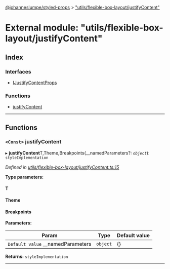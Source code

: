 [@johanneslumpe/styled-props](../README.md) > ["utils/flexible-box-layout/justifyContent"](../modules/_utils_flexible_box_layout_justifycontent_.md)

# External module: "utils/flexible-box-layout/justifyContent"

## Index

### Interfaces

* [IJustifyContentProps](../interfaces/_utils_flexible_box_layout_justifycontent_.ijustifycontentprops.md)

### Functions

* [justifyContent](_utils_flexible_box_layout_justifycontent_.md#justifycontent)

---

## Functions

<a id="justifycontent"></a>

### `<Const>` justifyContent

▸ **justifyContent**T,Theme,Breakpoints(__namedParameters?: *`object`*): `styleImplementation`

*Defined in [utils/flexible-box-layout/justifyContent.ts:15](https://github.com/johanneslumpe/styled-props/blob/3abf398/src/utils/flexible-box-layout/justifyContent.ts#L15)*

**Type parameters:**

#### T 
#### Theme 
#### Breakpoints 
**Parameters:**

| Param | Type | Default value |
| ------ | ------ | ------ |
| `Default value` __namedParameters | `object` |  {} |

**Returns:** `styleImplementation`

___

